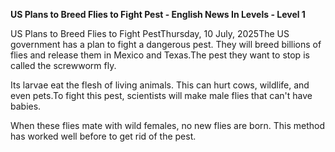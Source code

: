 <p><strong>US Plans to Breed Flies to Fight Pest - English News In Levels - Level 1</strong></p>
<p>US Plans to Breed Flies to Fight PestThursday, 10 July, 2025The US government has a plan to fight a dangerous pest. They will breed billions of flies and release them in Mexico and Texas.The pest they want to stop is called the screwworm fly.</p>
<p>Its larvae eat the flesh of living animals. This can hurt cows, wildlife, and even pets.To fight this pest, scientists will make male flies that can't have babies.</p>
<p>When these flies mate with wild females, no new flies are born. This method has worked well before to get rid of the pest.</p>
